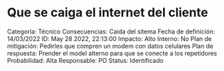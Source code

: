 # Que se caiga el internet del cliente

Categoría: Técnico
Consecuencias: Caida del sitema
Fecha de definición: 14/03/2022
ID: May 28 2022, 22:13:00
Impacto: Alto
Interno: No
Plan de mitigación: Pedirles que compren un modem con datos celulares
Plan de respuesta: Prender el model alterno para que se conecte a los repetidores
Probabilidad: Alta
Responsable: PO
Status: Identificado